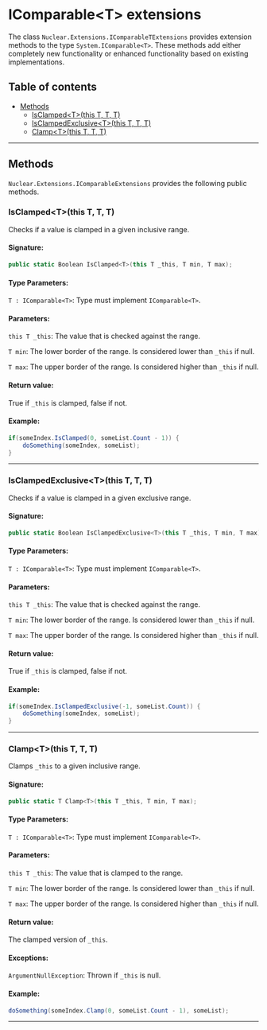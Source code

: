 # IComparable&lt;T&gt; extensions

The class `Nuclear.Extensions.IComparableTExtensions` provides extension methods to the type `System.IComparable<T>`.
These methods add either completely new functionality or enhanced functionality based on existing implementations.

## Table of contents

* [Methods](#methods)
  * [IsClamped&lt;T&gt;(this T, T, T)](#isclampedtthis-t-t-t)
  * [IsClampedExclusive&lt;T&gt;(this T, T, T)](#isclampedexclusivetthis-t-t-t)
  * [Clamp&lt;T&gt;(this T, T, T)](#clamptthis-t-t-t)

---

## Methods

`Nuclear.Extensions.IComparableExtensions` provides the following public methods.

### IsClamped&lt;T&gt;(this T, T, T)

Checks if a value is clamped in a given inclusive range.

#### Signature:

```csharp
public static Boolean IsClamped<T>(this T _this, T min, T max);
```

#### Type Parameters:

`T : IComparable<T>`: Type must implement `IComparable<T>`.

#### Parameters:

`this T _this`: The value that is checked against the range.

`T min`: The lower border of the range. Is considered lower than `_this` if null.

`T max`: The upper border of the range. Is considered higher than `_this` if null.

#### Return value:

True if `_this` is clamped, false if not.

#### Example:

```csharp
if(someIndex.IsClamped(0, someList.Count - 1)) {
    doSomething(someIndex, someList);
}
```

---

### IsClampedExclusive&lt;T&gt;(this T, T, T)

Checks if a value is clamped in a given exclusive range.

#### Signature:

```csharp
public static Boolean IsClampedExclusive<T>(this T _this, T min, T max);
```

#### Type Parameters:

`T : IComparable<T>`: Type must implement `IComparable<T>`.

#### Parameters:

`this T _this`: The value that is checked against the range.

`T min`: The lower border of the range. Is considered lower than `_this` if null.

`T max`: The upper border of the range. Is considered higher than `_this` if null.

#### Return value:

True if `_this` is clamped, false if not.

#### Example:

```csharp
if(someIndex.IsClampedExclusive(-1, someList.Count)) {
    doSomething(someIndex, someList);
}
```

---

### Clamp&lt;T&gt;(this T, T, T)

Clamps `_this` to a given inclusive range.

#### Signature:

```csharp
public static T Clamp<T>(this T _this, T min, T max);
```

#### Type Parameters:

`T : IComparable<T>`: Type must implement `IComparable<T>`.

#### Parameters:

`this T _this`: The value that is clamped to the range.

`T min`: The lower border of the range. Is considered lower than `_this` if null.

`T max`: The upper border of the range. Is considered higher than `_this` if null.

#### Return value:

The clamped version of `_this`.

#### Exceptions:

`ArgumentNullException`: Thrown if `_this` is null.

#### Example:

```csharp
doSomething(someIndex.Clamp(0, someList.Count - 1), someList);
```

---